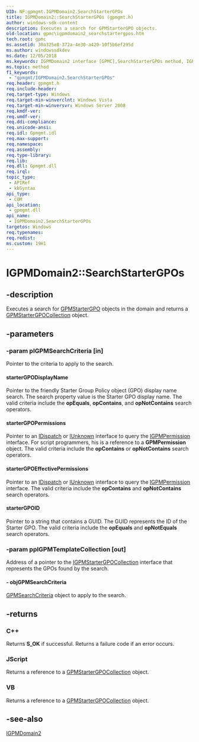 ```yaml
---
UID: NF:gpmgmt.IGPMDomain2.SearchStarterGPOs
title: IGPMDomain2::SearchStarterGPOs (gpmgmt.h)
author: windows-sdk-content
description: Executes a search for GPMStarterGPO objects.
old-location: gpmc\igpmdomain2_searchstartergpos.htm
tech.root: gpmc
ms.assetid: 30a325e8-372a-4e30-a420-10f5b6ef295d
ms.author: windowssdkdev
ms.date: 12/05/2018
ms.keywords: IGPMDomain2 interface [GPMC],SearchStarterGPOs method, IGPMDomain2.SearchStarterGPOs, IGPMDomain2::SearchStarterGPOs, SearchStarterGPOs, SearchStarterGPOs method [GPMC], SearchStarterGPOs method [GPMC],IGPMDomain2 interface, gpmc.igpmdomain2_searchstartergpos, gpmgmt/IGPMDomain2::SearchStarterGPOs, starterGPODisplayName, starterGPOEffectivePermissions, starterGPOID, starterGPOPermissions
ms.topic: method
f1_keywords: 
 - "gpmgmt/IGPMDomain2.SearchStarterGPOs"
req.header: gpmgmt.h
req.include-header: 
req.target-type: Windows
req.target-min-winverclnt: Windows Vista
req.target-min-winversvr: Windows Server 2008
req.kmdf-ver: 
req.umdf-ver: 
req.ddi-compliance: 
req.unicode-ansi: 
req.idl: Gpmgmt.idl
req.max-support: 
req.namespace: 
req.assembly: 
req.type-library: 
req.lib: 
req.dll: Gpmgmt.dll
req.irql: 
topic_type:
 - APIRef
 - kbSyntax
api_type:
 - COM
api_location:
 - gpmgmt.dll
api_name:
 - IGPMDomain2.SearchStarterGPOs
targetos: Windows
req.typenames: 
req.redist: 
ms.custom: 19H1
---
```


# IGPMDomain2::SearchStarterGPOs


## -description


Executes a search for 
<a href="https://docs.microsoft.com/previous-versions/windows/desktop/api/gpmgmt/nn-gpmgmt-igpmstartergpo">GPMStarterGPO</a> objects  in the domain and returns a 
<a href="https://docs.microsoft.com/previous-versions/windows/desktop/api/gpmgmt/nn-gpmgmt-igpmgpocollection">GPMStarterGPOCollection</a> object.


## -parameters




### -param pIGPMSearchCriteria [in]

Pointer to the criteria to apply to the search.



#### starterGPODisplayName

Pointer to  the friendly Starter Group Policy object (GPO) display name search. The search property value is the Starter GPO display name. The valid criteria include the <b>opEquals</b>, 
<b>opContains</b>, and <b>opNotContains</b> search operators.



#### starterGPOPermissions

Pointer to an <a href="https://docs.microsoft.com/previous-versions/windows/desktop/api/oaidl/nn-oaidl-idispatch">IDispatch</a> or <a href="https://docs.microsoft.com/windows/desktop/api/unknwn/nn-unknwn-iunknown">IUnknown</a> interface to query the <a href="https://docs.microsoft.com/previous-versions/windows/desktop/api/gpmgmt/nn-gpmgmt-igpmpermission">IGPMPermission</a> interface. For script programmers, his is a reference to a <b>GPMPermission</b> object. The valid criteria include the <b>opContains</b> or <b>opNotContains</b> search operators.



#### starterGPOEffectivePermissions

Pointer to an <a href="https://docs.microsoft.com/previous-versions/windows/desktop/api/oaidl/nn-oaidl-idispatch">IDispatch</a> or <a href="https://docs.microsoft.com/windows/desktop/api/unknwn/nn-unknwn-iunknown">IUnknown</a> interface to query the 
<a href="https://docs.microsoft.com/previous-versions/windows/desktop/api/gpmgmt/nn-gpmgmt-igpmpermission">IGPMPermission</a> interface. The valid criteria include the <b>opContains</b> and <b>opNotContains</b> search operators.



#### starterGPOID

Pointer to a string that contains a GUID. The GUID represents the ID of the Starter GPO. The valid criteria include the <b>opEquals</b> and <b>opNotEquals</b> search operators.


### -param ppIGPMTemplateCollection [out]

Address of a pointer to the 
<a href="https://docs.microsoft.com/previous-versions/windows/desktop/api/gpmgmt/nn-gpmgmt-igpmstartergpocollection">IGPMStarterGPOCollection</a> interface that represents the GPOs found by the search.


#### - objGPMSearchCriteria


<a href="https://docs.microsoft.com/previous-versions/windows/desktop/api/gpmgmt/nn-gpmgmt-igpmsearchcriteria">GPMSearchCriteria</a> object to apply to the search.


## -returns



<h3>C++</h3>
Returns <b>S_OK</b> if successful. Returns a failure code if an error occurs.

<h3>JScript</h3>
Returns a reference to a  <a href="https://docs.microsoft.com/previous-versions/windows/desktop/api/gpmgmt/nn-gpmgmt-igpmstartergpocollection">GPMStarterGPOCollection</a> object.

<h3>VB</h3>
Returns a reference to a  <a href="https://docs.microsoft.com/previous-versions/windows/desktop/api/gpmgmt/nn-gpmgmt-igpmstartergpocollection">GPMStarterGPOCollection</a> object.




## -see-also




<a href="https://docs.microsoft.com/previous-versions/windows/desktop/api/gpmgmt/nn-gpmgmt-igpmdomain2">IGPMDomain2</a>
 

 

